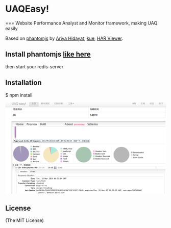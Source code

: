 # UAQEasy!
===
Website Performance Analyst and Monitor framework, making UAQ easily

Based on [phantomjs](https://github.com/ariya/phantomjs) by [Ariya Hidayat](http://github.com/ariya), [kue](https://github.com/LearnBoost/kue), [HAR Viewer](http://code.google.com/p/harviewer/).


## Install phantomjs [like here](http://phantomjs.org/download.html)

then start your redis-server

## Installation

$ npm install 


![sample](https://github.com/xiaoao/uaq/blob/master/public/examples/1.png)



## License

(The MIT License)
